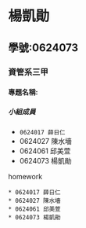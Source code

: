 # 楊凱勛

## 學號:0624073

### 資管系三甲

#### 專題名稱:

##### 小組成員
* `0624017 薛日仁`
* 0624027 陳水墻
* 0624061 邱美萱
* 0624073 楊凱勛

 homework

```
* 0624017 薛日仁
* 0624027 陳水墻
* 0624061 邱美萱
* 0624073 楊凱勛
```
